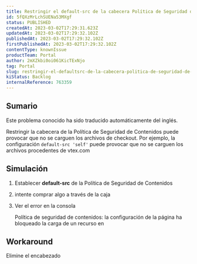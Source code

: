 ```yaml
---
title: Restringir el default-src de la cabecera Política de Seguridad de Contenidos podría romper el Checkout
id: 5fQXzMrLchSUENa53MXgf
status: PUBLISHED
createdAt: 2023-03-02T17:29:31.623Z
updatedAt: 2023-03-02T17:29:32.102Z
publishedAt: 2023-03-02T17:29:32.102Z
firstPublishedAt: 2023-03-02T17:29:32.102Z
contentType: knownIssue
productTeam: Portal
author: 2mXZkbi0oi061KicTExNjo
tag: Portal
slug: restringir-el-defaultsrc-de-la-cabecera-politica-de-seguridad-de-contenidos-podria-romper-el-checkout
kiStatus: Backlog
internalReference: 763359
---
```


## Sumario

<div class="alert alert-info">
  <p>Este problema conocido ha sido traducido automáticamente del inglés.</p>
</div>


Restringir la cabecera de la Política de Seguridad de Contenidos puede provocar que no se carguen los archivos de checkout. Por ejemplo, la configuración `default-src 'self'` puede provocar que no se carguen los archivos procedentes de vtex.com


##

## Simulación



1. Establecer **default-src** de la Política de Seguridad de Contenidos
2. intente comprar algo a través de la caja
3. Ver el error en la consola

    Política de seguridad de contenidos: la configuración de la página ha bloqueado la carga de un recurso en




## Workaround


Elimine el encabezado





